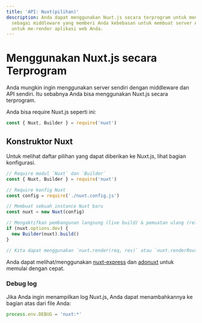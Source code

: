 ```yaml
---
title: 'API: Nuxt(pilihan)'
description: Anda dapat menggunakan Nuxt.js secara terprogram untuk menggunakannya
  sebagai middleware yang memberi Anda kebebasan untuk membuat server Anda sendiri
  untuk me-render aplikasi web Anda.
---
```


# Menggunakan Nuxt.js secara Terprogram

Anda mungkin ingin menggunakan server sendiri dengan middleware dan API sendiri. Itu sebabnya Anda bisa menggunakan Nuxt.js secara terprogram.

Anda bisa require Nuxt.js seperti ini:

```js
const { Nuxt, Builder } = require('nuxt')
```

## Konstruktor Nuxt

Untuk melihat daftar pilihan yang dapat diberikan ke Nuxt.js, lihat bagian konfigurasi.

```js
// Require modul `Nuxt` dan `Builder`
const { Nuxt, Builder } = require('nuxt')

// Require konfig Nuxt
const config = require('./nuxt.config.js')

// Membuat sebuah instance Nuxt baru
const nuxt = new Nuxt(config)

// Mengaktifkan pembangunan langsung (live build) & pemuatan ulang (reloading) di dev
if (nuxt.options.dev) {
  new Builder(nuxt).build()
}

// Kita dapat menggunakan `nuxt.render(req, res)` atau `nuxt.renderRoute(route, context)`
```

Anda dapat melihat/menggunakan [nuxt-express](https://github.com/nuxt/express) dan [adonuxt](https://github.com/nuxt/adonuxt) untuk memulai dengan cepat.

### Debug log

Jika Anda ingin menampilkan log Nuxt.js, Anda dapat menambahkannya ke bagian atas dari file Anda:

```js
process.env.DEBUG = 'nuxt:*'
```

